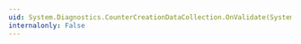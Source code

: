 ```yaml
---
uid: System.Diagnostics.CounterCreationDataCollection.OnValidate(System.Object)
internalonly: False
---
```

